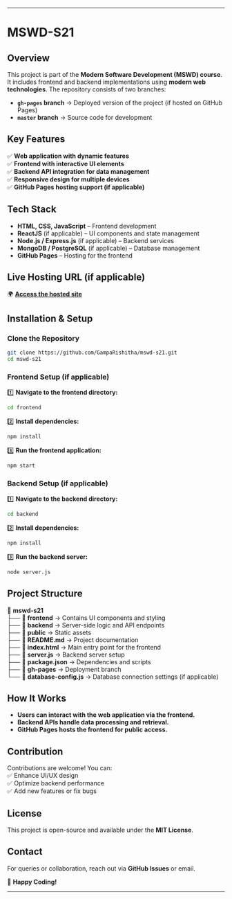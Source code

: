 
---

# **MSWD-S21**  

## **Overview**  
This project is part of the **Modern Software Development (MSWD) course**. It includes frontend and backend implementations using **modern web technologies**. The repository consists of two branches:  

- **`gh-pages` branch** → Deployed version of the project (if hosted on GitHub Pages)  
- **`master` branch** → Source code for development  

## **Key Features**  
✅ **Web application with dynamic features**  
✅ **Frontend with interactive UI elements**  
✅ **Backend API integration for data management**  
✅ **Responsive design for multiple devices**  
✅ **GitHub Pages hosting support (if applicable)**  

## **Tech Stack**  
- **HTML, CSS, JavaScript** – Frontend development  
- **ReactJS** (if applicable) – UI components and state management  
- **Node.js / Express.js** (if applicable) – Backend services  
- **MongoDB / PostgreSQL** (if applicable) – Database management  
- **GitHub Pages** – Hosting for the frontend  

## **Live Hosting URL (if applicable)**  
🌍 **[Access the hosted site](https://gamparishitha.github.io/mswd-s21/)**  

## **Installation & Setup**  

### **Clone the Repository**  
```sh
git clone https://github.com/GampaRishitha/mswd-s21.git
cd mswd-s21
```

### **Frontend Setup (if applicable)**  
1️⃣ **Navigate to the frontend directory:**  
```sh
cd frontend
```
2️⃣ **Install dependencies:**  
```sh
npm install
```
3️⃣ **Run the frontend application:**  
```sh
npm start
```

### **Backend Setup (if applicable)**  
1️⃣ **Navigate to the backend directory:**  
```sh
cd backend
```
2️⃣ **Install dependencies:**  
```sh
npm install
```
3️⃣ **Run the backend server:**  
```sh
node server.js
```

## **Project Structure**  
📂 **mswd-s21**  
 ├── 📁 **frontend** → Contains UI components and styling  
 ├── 📁 **backend** → Server-side logic and API endpoints  
 ├── 📁 **public** → Static assets  
 ├── 📄 **README.md** → Project documentation  
 ├── 📄 **index.html** → Main entry point for the frontend  
 ├── 📄 **server.js** → Backend server setup  
 ├── 📄 **package.json** → Dependencies and scripts  
 ├── 📁 **gh-pages** → Deployment branch  
 └── 📄 **database-config.js** → Database connection settings (if applicable)  

## **How It Works**  
- **Users can interact with the web application via the frontend.**  
- **Backend APIs handle data processing and retrieval.**  
- **GitHub Pages hosts the frontend for public access.**  

## **Contribution**  
Contributions are welcome! You can:  
✅ Enhance UI/UX design  
✅ Optimize backend performance  
✅ Add new features or fix bugs  

## **License**  
This project is open-source and available under the **MIT License**.  

## **Contact**  
For queries or collaboration, reach out via **GitHub Issues** or email.  

🚀 **Happy Coding!**  

---
